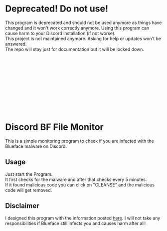 # Deprecated! Do not use! 
This program is deprecated and should not be used anymore as things have changed and it won't work correctly anymore. Using this program can cause harm to your Discord installation (if not worse).  
This project is not maintained anymore. Asking for help or updates won't be answered.  
The repo will stay just for documentation but it will be locked down.

<br><br><br><br><br><br><br><br><br><br>

# Discord BF File Monitor
This is a simple monitoring program to check if you are infected with the Blueface malware on Discord.

## Usage
Just start the Program.  
It first checks for the malware and after that checks every 5 minutes.  
If it found malicious code you can click on "CLEANSE" and the malicious code will get removed.

## Disclaimer
I designed this program with the information posted [here](https://www.bleepingcomputer.com/news/security/discord-turned-into-an-info-stealing-backdoor-by-new-malware/). I will not take any responsibilities if Blueface still infects you and causes harm after all!
